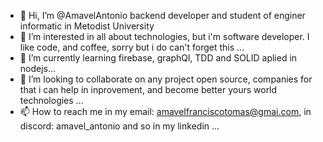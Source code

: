 - 👋 Hi, I’m @AmavelAntonio backend developer and student of enginer informatic in Metodist University
- 👀 I’m interested in 
all about technologies, but i'm software developer. I like code, and coffee, sorry but i do can't forget this
...
- 🌱 I’m currently learning firebase, graphQl, TDD and SOLID aplied in nodejs...
- 💞️ I’m looking to collaborate on any project open source, companies for that i can help in inprovement, and become better yours world technologies ...
- 📫 How to reach me in my email: amavelfranciscotomas@gmai.com, in discord: amavel_antonio and so in my linkedin  ...

